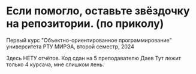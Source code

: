 # Если помогло, оставьте звёздочку на репозитории. (по приколу)

Первый курс "Объектно-ориентированное программирование" университета РТУ МИРЭА, второй семестр, 2024

Здесь НЕТУ отчётов.
Код сдан на 5 преподавателю Даев
Тут лежит только 4 курсача, мне слишком лень.
